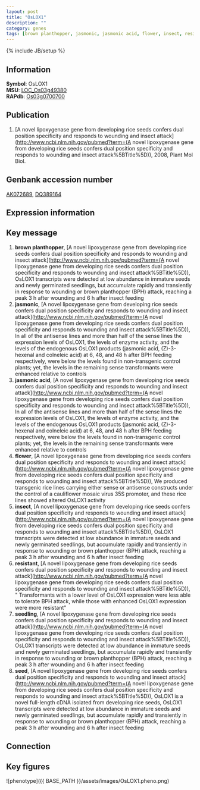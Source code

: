 ```yaml
---
layout: post
title: "OsLOX1"
description: ""
category: genes
tags: [brown planthopper, jasmonic, jasmonic acid, flower, insect, resistant, seedling, seed, Gene]
---
```

{% include JB/setup %}

## Information
__Symbol__: OsLOX1  
__MSU__: [LOC_Os03g49380](http://rice.plantbiology.msu.edu/cgi-bin/ORF_infopage.cgi?orf=LOC_Os03g49380)  
__RAPdb__: [Os03g0700700](http://rapdb.dna.affrc.go.jp/viewer/gbrowse_details/irgsp1?name=Os03g0700700)  

## Publication
1. [A novel lipoxygenase gene from developing rice seeds confers dual position specificity and responds to wounding and insect attack](http://www.ncbi.nlm.nih.gov/pubmed?term=(A novel lipoxygenase gene from developing rice seeds confers dual position specificity and responds to wounding and insect attack%5BTitle%5D)), 2008, Plant Mol Biol.

## Genbank accession number
[AK072689](http://www.ncbi.nlm.nih.gov/nuccore/AK072689), [DQ389164](http://www.ncbi.nlm.nih.gov/nuccore/DQ389164)

## Expression information

## Key message
1. __brown planthopper__, [A novel lipoxygenase gene from developing rice seeds confers dual position specificity and responds to wounding and insect attack](http://www.ncbi.nlm.nih.gov/pubmed?term=(A novel lipoxygenase gene from developing rice seeds confers dual position specificity and responds to wounding and insect attack%5BTitle%5D)),  OsLOX1 transcripts were detected at low abundance in immature seeds and newly germinated seedlings, but accumulate rapidly and transiently in response to wounding or brown planthopper (BPH) attack, reaching a peak 3 h after wounding and 6 h after insect feeding
2. __jasmonic__, [A novel lipoxygenase gene from developing rice seeds confers dual position specificity and responds to wounding and insect attack](http://www.ncbi.nlm.nih.gov/pubmed?term=(A novel lipoxygenase gene from developing rice seeds confers dual position specificity and responds to wounding and insect attack%5BTitle%5D)),  In all of the antisense lines and more than half of the sense lines the expression levels of OsLOX1, the levels of enzyme activity, and the levels of the endogenous OsLOX1 products (jasmonic acid, (Z)-3-hexenal and colneleic acid) at 6, 48, and 48 h after BPH feeding respectively, were below the levels found in non-transgenic control plants; yet, the levels in the remaining sense transformants were enhanced relative to controls
3. __jasmonic acid__, [A novel lipoxygenase gene from developing rice seeds confers dual position specificity and responds to wounding and insect attack](http://www.ncbi.nlm.nih.gov/pubmed?term=(A novel lipoxygenase gene from developing rice seeds confers dual position specificity and responds to wounding and insect attack%5BTitle%5D)),  In all of the antisense lines and more than half of the sense lines the expression levels of OsLOX1, the levels of enzyme activity, and the levels of the endogenous OsLOX1 products (jasmonic acid, (Z)-3-hexenal and colneleic acid) at 6, 48, and 48 h after BPH feeding respectively, were below the levels found in non-transgenic control plants; yet, the levels in the remaining sense transformants were enhanced relative to controls
4. __flower__, [A novel lipoxygenase gene from developing rice seeds confers dual position specificity and responds to wounding and insect attack](http://www.ncbi.nlm.nih.gov/pubmed?term=(A novel lipoxygenase gene from developing rice seeds confers dual position specificity and responds to wounding and insect attack%5BTitle%5D)),  We produced transgenic rice lines carrying either sense or antisense constructs under the control of a cauliflower mosaic virus 35S promoter, and these rice lines showed altered OsLOX1 activity
5. __insect__, [A novel lipoxygenase gene from developing rice seeds confers dual position specificity and responds to wounding and insect attack](http://www.ncbi.nlm.nih.gov/pubmed?term=(A novel lipoxygenase gene from developing rice seeds confers dual position specificity and responds to wounding and insect attack%5BTitle%5D)),  OsLOX1 transcripts were detected at low abundance in immature seeds and newly germinated seedlings, but accumulate rapidly and transiently in response to wounding or brown planthopper (BPH) attack, reaching a peak 3 h after wounding and 6 h after insect feeding
6. __resistant__, [A novel lipoxygenase gene from developing rice seeds confers dual position specificity and responds to wounding and insect attack](http://www.ncbi.nlm.nih.gov/pubmed?term=(A novel lipoxygenase gene from developing rice seeds confers dual position specificity and responds to wounding and insect attack%5BTitle%5D)), " Transformants with a lower level of OsLOX1 expression were less able to tolerate BPH attack, while those with enhanced OsLOX1 expression were more resistant"
7. __seedling__, [A novel lipoxygenase gene from developing rice seeds confers dual position specificity and responds to wounding and insect attack](http://www.ncbi.nlm.nih.gov/pubmed?term=(A novel lipoxygenase gene from developing rice seeds confers dual position specificity and responds to wounding and insect attack%5BTitle%5D)),  OsLOX1 transcripts were detected at low abundance in immature seeds and newly germinated seedlings, but accumulate rapidly and transiently in response to wounding or brown planthopper (BPH) attack, reaching a peak 3 h after wounding and 6 h after insect feeding
8. __seed__, [A novel lipoxygenase gene from developing rice seeds confers dual position specificity and responds to wounding and insect attack](http://www.ncbi.nlm.nih.gov/pubmed?term=(A novel lipoxygenase gene from developing rice seeds confers dual position specificity and responds to wounding and insect attack%5BTitle%5D)), OsLOX1 is a novel full-length cDNA isolated from developing rice seeds, OsLOX1 transcripts were detected at low abundance in immature seeds and newly germinated seedlings, but accumulate rapidly and transiently in response to wounding or brown planthopper (BPH) attack, reaching a peak 3 h after wounding and 6 h after insect feeding

## Connection

## Key figures
![phenotype]({{ BASE_PATH }}/assets/images/OsLOX1.pheno.png)



